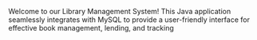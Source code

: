 Welcome to our Library Management System! This Java application seamlessly integrates with MySQL to provide a user-friendly interface for effective book management, lending, and tracking
